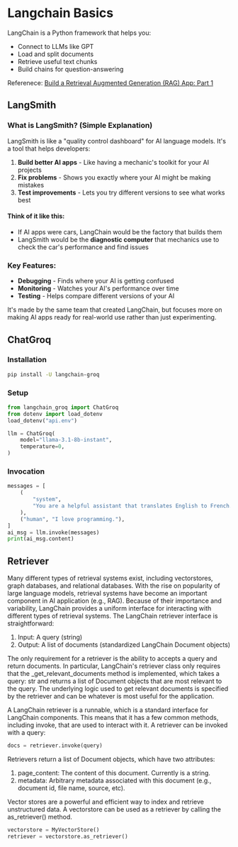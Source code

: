 # Langchain Basics

LangChain is a Python framework that helps you:

- Connect to LLMs like GPT
- Load and split documents
- Retrieve useful text chunks
- Build chains for question-answering

Referenece: [Build a Retrieval Augmented Generation (RAG) App: Part 1](https://python.langchain.com/docs/tutorials/rag/)

## LangSmith 
### What is LangSmith? (Simple Explanation)

LangSmith is like a "quality control dashboard" for AI language models. It's a tool that helps developers:

1. **Build better AI apps** - Like having a mechanic's toolkit for your AI projects
2. **Fix problems** - Shows you exactly where your AI might be making mistakes
3. **Test improvements** - Lets you try different versions to see what works best

#### Think of it like this:
- If AI apps were cars, LangChain would be the factory that builds them
- LangSmith would be the **diagnostic computer** that mechanics use to check the car's performance and find issues

### Key Features:
- **Debugging** - Finds where your AI is getting confused
- **Monitoring** - Watches your AI's performance over time
- **Testing** - Helps compare different versions of your AI

It's made by the same team that created LangChain, but focuses more on making AI apps ready for real-world use rather than just experimenting.

## ChatGroq

### Installation
```bash
pip install -U langchain-groq
```

### Setup 

```python
from langchain_groq import ChatGroq
from dotenv import load_dotenv
load_dotenv("api.env")

llm = ChatGroq(
    model="llama-3.1-8b-instant",
    temperature=0,
)
```

### Invocation

```python
messages = [
    (
        "system",
        "You are a helpful assistant that translates English to French. Translate the user sentence.",
    ),
    ("human", "I love programming."),
]
ai_msg = llm.invoke(messages)
print(ai_msg.content)
```

## Retriever

Many different types of retrieval systems exist, including vectorstores, graph databases, and relational databases. With the rise on popularity of large language models, retrieval systems have become an important component in AI application (e.g., RAG). Because of their importance and variability, LangChain provides a uniform interface for interacting with different types of retrieval systems. The LangChain retriever interface is straightforward:

1. Input: A query (string)
2. Output: A list of documents (standardized LangChain Document objects)

The only requirement for a retriever is the ability to accepts a query and return documents. In particular, LangChain's retriever class only requires that the _get_relevant_documents method is implemented, which takes a query: str and returns a list of Document objects that are most relevant to the query. The underlying logic used to get relevant documents is specified by the retriever and can be whatever is most useful for the application.

A LangChain retriever is a runnable, which is a standard interface for LangChain components. This means that it has a few common methods, including invoke, that are used to interact with it. A retriever can be invoked with a query:

```python
docs = retriever.invoke(query)
```
Retrievers return a list of Document objects, which have two attributes:

1. page_content: The content of this document. Currently is a string.
2. metadata: Arbitrary metadata associated with this document (e.g., document id, file name, source, etc).

Vector stores are a powerful and efficient way to index and retrieve unstructured data. A vectorstore can be used as a retriever by calling the as_retriever() method.

```python
vectorstore = MyVectorStore()
retriever = vectorstore.as_retriever()
```

